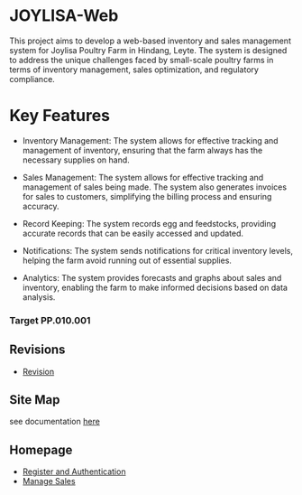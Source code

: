 # JOYLISA-Web
This project aims to develop a web-based inventory and sales management system for Joylisa Poultry Farm in Hindang, Leyte. The system is designed to address the unique challenges faced by small-scale poultry farms in terms of inventory management, sales optimization, and regulatory compliance.

# Key Features
* Inventory Management: The system allows for effective tracking and management of inventory, ensuring that the farm always has the necessary supplies on hand.
* Sales Management: The system allows for effective tracking and management of sales being made. The system also generates invoices for sales to customers, simplifying the billing process and ensuring accuracy.
* Record Keeping: The system records egg and feedstocks, providing accurate records that can be easily accessed and updated.
* Notifications: The system sends notifications for critical inventory levels, helping the farm avoid running out of essential supplies.

* Analytics: The system provides forecasts and graphs about sales and inventory, enabling the farm to make informed decisions based on data analysis.

### Target PP.010.001

## Revisions
* [Revision](Revision/README.md)
## Site Map
see documentation [here](page1/README.md)
## Homepage
* [Register and Authentication](Register-and-authentication/register.md)
* [Manage Sales](ManageSales/README.md)



